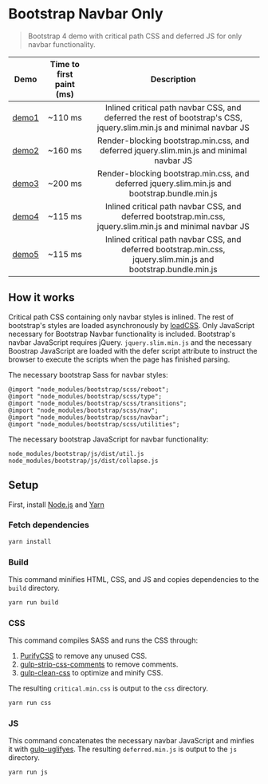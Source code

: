 # Bootstrap Navbar Only

> Bootstrap 4 demo with critical path CSS and deferred JS for only navbar functionality.

| Demo                                                        | Time to first paint (ms) | Description                                                                                                          |
| ------------------------------------------------------------|:------------------------:|:--------------------------------------------------------------------------------------------------------------------:|
| [demo1](https://patkub.github.io/bs-navbar-only/demo1.html) | ~110 ms                  | Inlined critical path navbar CSS, and deferred the rest of bootstrap's CSS, jquery.slim.min.js and minimal navbar JS |
| [demo2](https://patkub.github.io/bs-navbar-only/demo2.html) | ~160 ms                  | Render-blocking bootstrap.min.css, and deferred jquery.slim.min.js and minimal navbar JS                             |
| [demo3](https://patkub.github.io/bs-navbar-only/demo3.html) | ~200 ms                  | Render-blocking bootstrap.min.css, and deferred jquery.slim.min.js and bootstrap.bundle.min.js                       |
| [demo4](https://patkub.github.io/bs-navbar-only/demo4.html) | ~115 ms                  | Inlined critical path navbar CSS, and deferred bootstrap.min.css, jquery.slim.min.js and minimal navbar JS           |
| [demo5](https://patkub.github.io/bs-navbar-only/demo5.html) | ~115 ms                  | Inlined critical path navbar CSS, and deferred bootstrap.min.css, jquery.slim.min.js and bootstrap.bundle.min.js     |

## How it works

Critical path CSS containing only navbar styles is inlined. The rest of bootstrap's styles are loaded asynchronously by [loadCSS](https://github.com/filamentgroup/loadCSS).
Only JavaScript necessary for Bootstrap Navbar functionality is included. Bootstrap's navbar JavaScript requires jQuery.
`jquery.slim.min.js` and the necessary Boostrap JavaScript are loaded with the defer script attribute to instruct the browser to execute the scripts when the page has finished parsing.

The necessary bootstrap Sass for navbar styles:

```
@import "node_modules/bootstrap/scss/reboot";
@import "node_modules/bootstrap/scss/type";
@import "node_modules/bootstrap/scss/transitions";
@import "node_modules/bootstrap/scss/nav";
@import "node_modules/bootstrap/scss/navbar";
@import "node_modules/bootstrap/scss/utilities";
```

The necessary bootstrap JavaScript for navbar functionality:

```
node_modules/bootstrap/js/dist/util.js
node_modules/bootstrap/js/dist/collapse.js
```

## Setup

First, install [Node.js](https://nodejs.org/en/download) and [Yarn](https://yarnpkg.com/lang/en/docs/install)

### Fetch dependencies

```sh
yarn install
```

### Build

This command minifies HTML, CSS, and JS and copies dependencies to the `build` directory.

```sh
yarn run build
```

### CSS

This command compiles SASS and runs the CSS through:
1) [PurifyCSS](https://github.com/purifycss/purifycss) to remove any unused CSS.
2) [gulp-strip-css-comments](https://github.com/sindresorhus/gulp-strip-css-comments) to remove comments.
3) [gulp-clean-css](https://github.com/scniro/gulp-clean-css) to optimize and minify CSS.

The resulting `critical.min.css` is output to the `css` directory.

```sh
yarn run css
```

### JS

This command concatenates the necessary navbar JavaScript and minfies it with [gulp-uglifyes](https://github.com/duan602728596/gulp-uglifyes).
The resulting `deferred.min.js` is output to the `js` directory.

```sh
yarn run js
```
